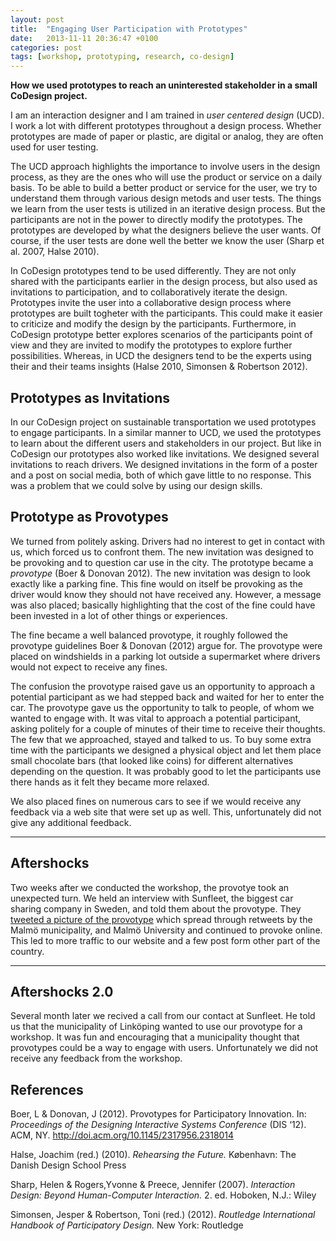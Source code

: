 ```yaml
---
layout: post
title:  "Engaging User Participation with Prototypes"
date:   2013-11-11 20:36:47 +0100
categories: post
tags: [workshop, prototyping, research, co-design]
---
```

**How we used prototypes to reach an uninterested stakeholder in a small CoDesign project.**

I am an interaction designer and I am trained in *user centered design* (UCD). I work a lot with different prototypes throughout a design process. Whether prototypes are made of paper or plastic, are digital or analog, they are often used for user testing.

The UCD approach highlights the importance to involve users in the design process, as they are the ones who will use the product or service on a daily basis. To be able to build a better product or service for the user, we try to understand them through various design metods and user tests. The things we learn from the user tests is utilized in an iterative design process. But the participants are not in the power to directly modify the prototypes. The prototypes are developed by what the designers believe the user wants. Of course, if the user tests are done well the better we know the user (Sharp et al. 2007, Halse 2010).

In CoDesign prototypes tend to be used differently. They are not only shared with the participants earlier in the design process, but also used as invitations to participation, and to collaboratively iterate the design. Prototypes invite the user into a collaborative design process where prototypes are built togheter with the participants. This could make it easier to criticize and modify the design by the participants. Furthermore, in CoDesign prototype better explores scenarios of the participants point of view and they are invited to modify the prototypes to explore further possibilities. Whereas, in UCD the designers tend to be the experts using their and their teams insights (Halse 2010, Simonsen & Robertson 2012).

<!--break-->
## **Prototypes as Invitations**

In our CoDesign project on sustainable transportation we used prototypes to engage participants. In a similar manner to UCD, we used the prototypes to learn about the different users and stakeholders in our project. But like in CoDesign our prototypes also worked like invitations. We designed several invitations to reach drivers. We designed invitations in the form of a poster and a post on social media, both of which gave little to no response. This was a problem that we could solve by using our design skills.

## **Prototype as Provotypes**

We turned from politely asking. Drivers had no interest to get in contact with us, which forced us to confront them. The new invitation was designed to be provoking and to question car use in the city. The prototype became a *provotype* (Boer & Donovan 2012). The new invitation was design to look exactly like a parking fine. This fine would on itself be provoking as the driver would know they should not have received any. However, a message was also placed; basically highlighting that the cost of the fine could have been invested in a lot of other things or experiences.

The fine became a well balanced provotype, it roughly followed the provotype guidelines Boer & Donovan (2012) argue for. The provotype were placed on windshields in a parking lot outside a supermarket where drivers would not expect to receive any fines.

The confusion the provotype raised gave us an opportunity to approach a potential participant as we had stepped back and waited for her to enter the car. The provotype gave us the opportunity to talk to people, of whom we wanted to engage with. It was vital to approach a potential participant, asking politely for a couple of minutes of their time to receive their thoughts. The few that we approached, stayed and talked to us. To buy some extra time with the participants we designed a physical object and let them place small chocolate bars (that looked like coins) for different alternatives depending on the question. It was probably good to let the participants use there hands as it felt they became more relaxed.

We also placed fines on numerous cars to see if we would receive any feedback via a web site that were set up as well. This, unfortunately did not give any additional feedback.

------

## **Aftershocks**

Two weeks after we conducted the workshop, the provotye took an unexpected turn. We held an interview with Sunfleet, the biggest car sharing company in Sweden, and told them about the provotype. They [tweeted a picture of the provotype](https://twitter.com/recidiv/status/398019177006772224) which spread through retweets by the Malmö municipality, and Malmö University and continued to provoke online. This led to more traffic to our website and a few post form other part of the country.

------

## Aftershocks 2.0

Several month later we recived a call from our contact at Sunfleet. He told us that the municipality of Linköping wanted to use our provotype for a workshop. It was fun and encouraging that a municipality thought that provotypes could be a way to engage with users. Unfortunately we did not receive any feedback from the workshop.



## **References**

Boer, L & Donovan, J (2012). Provotypes for Participatory Innovation. In: *Proceedings of the Designing Interactive Systems Conference* (DIS ‘12). ACM, NY. http://doi.acm.org/10.1145/2317956.2318014

Halse, Joachim (red.) (2010). *Rehearsing the Future.* København: The Danish Design School Press

Sharp, Helen & Rogers,Yvonne & Preece, Jennifer (2007). *Interaction Design: Beyond Human-Computer Interaction.* 2. ed. Hoboken, N.J.: Wiley

Simonsen, Jesper & Robertson, Toni (red.) (2012). *Routledge International Handbook of Participatory Design.* New York: Routledge